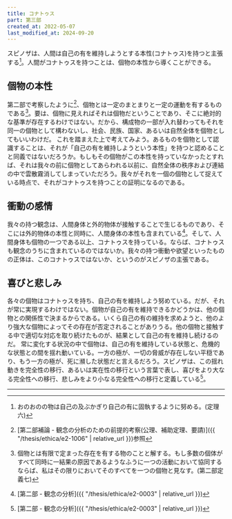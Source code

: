 ```yaml
---
title: コナトゥス
part: 第三部
created_at: 2022-05-07
last_modified_at: 2024-09-20
---
```


スピノザは、人間は自己の有を維持しようとする本性(コナトゥス)を持つと主張する[^ref1-1]。人間がコナトゥスを持つことは、個物の本性から導くことができる。

[^ref1-1]:おのおのの物は自己の及ぶかぎり自己の有に固執するように努める。(定理六)

## 個物の本性

第二部で考察したように[^ref2-1]、個物とは一定のまとまりと一定の運動を有するものである[^ref2-2]。要は、個物に見えればそれは個物だということであり、そこに絶対的な基準が存在するわけではない。だから、構成物の一部が入れ替わってもそれを同一の個物として構わないし、社会、民族、国家、あるいは自然全体を個物としてもいいわけだ。
これを踏まえた上で考えてみよう。あるものを個物として認識することは、それが「自己の有を維持しようという本性」を持つと認めることと同義ではないだろうか。もしもその個物がこの本性を持っていなかったとすれば、それは我々の前に個物としてあらわれる以前に、自然全体の秩序および連結の中で雲散霧消してしまっていただろう。我々がそれを一個の個物として捉えている時点で、それがコナトゥスを持つことの証明になるのである。

[^ref2-1]:[第二部補論 - 観念の分析のための前提的考察(公理、補助定理、要請)]({{ "/thesis/ethica/e2-1006" | relative_url }})参照

[^ref2-2]:個物とは有限で定まった存在を有する物のことと解する。もし多数の個体がすべて同時に一結果の原因であるようなふうに一つの活動において協同するならば、私はその限りにおいてそのすべてを一つの個物と見なす。(第二部定義七)

## 衝動の感情

我々の持つ観念は、人間身体と外的物体が接触することで生じるものであり、そこには外的物体の本性と同時に、人間身体の本性も含まれている[^ref3-1]。そして、人間身体も個物の一つである以上、コナトゥスを持っている。ならば、コナトゥスも観念のうちに含まれているのではないか。我々の持つ衝動や欲望といったものの正体は、このコナトゥスではないか、というのがスピノザの主張である。

[^ref3-1]:[第二部 - 観念の分析]({{ "/thesis/ethica/e2-0003" | relative_url }})

## 喜びと悲しみ

各々の個物はコナトゥスを持ち、自己の有を維持しよう努めている。だが、それが常に実現するわけではない。個物が自己の有を維持できるかどうかは、他の個物との関係性で決まるからである。いくら自己の有の維持を求めようと、他のより強大な個物によってその存在が否定されることがありうる。他の個物と接触する中で適切な対応を取り続けたものが、結果として自己の有を維持し続けるのだ。
常に変化する状況の中で個物は、自己の有を維持している状態と、危機的な状態との間を揺れ動いている。一方の極が、一切の脅威が存在しない平穏であり、もう一方の極が、死に瀕した状態だと言えるだろう。スピノザは、この揺れ動きを完全性の移行、あるいは実在性の移行という言葉で表し、喜びをより大なる完全性への移行、悲しみをより小なる完全性への移行と定義している[^ref3-1]。

[^ref3-1]:そこで我々は、精神がもろもろの大なる変化を受けて時にはより大なる完全性へ、また時にはより小なる完全性へ移行しうることが分かる。この受動が我々に喜びおよび悲しみの感情を説明してくれる。こうして私は以下において喜びを精神がより大なる完全性へ移行する受動と解し、これに反して悲しみを精神がより小なる完全性へ移行する受動と解する。(定理一一備考)

---
